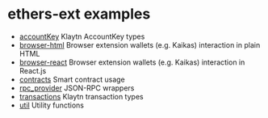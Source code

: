 # ethers-ext examples

- [accountKey](./accountKey) Klaytn AccountKey types
- [browser-html](./browser-html) Browser extension wallets (e.g. Kaikas) interaction in plain HTML
- [browser-react](./browser-react) Browser extension wallets (e.g. Kaikas) interaction in React.js
- [contracts](./contracts) Smart contract usage
- [rpc_provider](./rpc_provider.js) JSON-RPC wrappers
- [transactions](./transactions) Klaytn transaction types
- [util](./util.js) Utility functions

